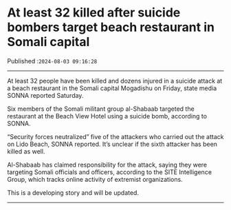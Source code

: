 # At least 32 killed after suicide bombers target beach restaurant in Somali capital

Published :`2024-08-03 09:16:28`

---

At least 32 people have been killed and dozens injured in a suicide attack at a beach restaurant in the Somali capital Mogadishu on Friday, state media SONNA reported Saturday.

Six members of the Somali militant group al-Shabaab targeted the restaurant at the Beach View Hotel using a suicide bomb, according to SONNA.

“Security forces neutralized” five of the attackers who carried out the attack on Lido Beach, SONNA reported. It’s unclear if the sixth attacker has been killed as well.

Al-Shabaab has claimed responsibility for the attack, saying they were targeting Somali officials and officers, according to the SITE Intelligence Group, which tracks online activity of extremist organizations.

This is a developing story and will be updated.

---

